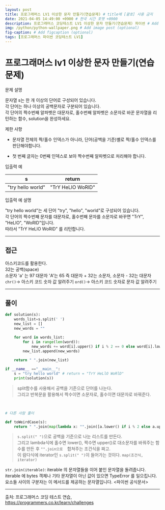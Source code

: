 ```yaml
---
layout: post
title: 프로그래머스 LV1 이상한 문자 만들기(연습문제) # title에 [괄호] 사용 금지
date: 2021-04-05 14:49:00 +0900 # 한국 시간 포맷 +0900
description: 프로그래머스 코딩테스트 LV1 이상한 문자 만들기(연습문제) 파이썬 # Add post description (optional)
img: /python/python-wallpaper.png # Add image post (optional)
fig-caption: # Add figcaption (optional)
tags: [프로그래머스 파이썬 코딩테스트 LV1]
---
```


# 프로그래머스 lv1 이상한 문자 만들기(연습문제)

문제 설명<br>

문자열 s는 한 개 이상의 단어로 구성되어 있습니다.<br>
각 단어는 하나 이상의 공백문자로 구분되어 있습니다. <br>
각 단어의 짝수번째 알파벳은 대문자로, 홀수번째 알파벳은 소문자로 바꾼 문자열을 리턴하는 함수, solution을 완성하세요.<br>

제한 사항<br>

* 문자열 전체의 짝/홀수 인덱스가 아니라, 단어(공백을 기준)별로 짝/홀수 인덱스를 판단해야합니다.<br>

* 첫 번째 글자는 0번째 인덱스로 보아 짝수번째 알파벳으로 처리해야 합니다.<br>


입출력 예

|s|return|
|:---:|:---:|
|"try hello world"|"TrY HeLlO WoRlD"|

입출력 예 설명<br>

"try hello world"는 세 단어 "try", "hello", "world"로 구성되어 있습니다. <br>
각 단어의 짝수번째 문자를 대문자로, 홀수번째 문자를 소문자로 바꾸면 "TrY", "HeLlO", "WoRlD"입니다. <br>
따라서 "TrY HeLlO WoRlD" 를 리턴합니다.<br>

---

## 접근
아스키코드를 활용한다.<br>
32는 공백(space)<br>
소문자 'a' 는 97 대문자 'A'는 65 즉 대문자 + 32는 소문자, 소문자 - 32는 대문자<br>
`chr()`-> 아스키 코드 숫자 값 알려주기 `ord()`-> 아스키 코드 숫자로 문자 값 알려주기<br>

---

## 풀이

```python
def solution(s):
    words_list=s.split(' ')
    new_list = []
    new_words = ""

    for word in words_list:
        for i in range(len(word)):
            new_words += word[i].upper() if i % 2 == 0 else word[i].lower()
        new_list.append(new_words)
    
    return " ".join(new_list)

if __name__ =="__main__":
    s = "try hello world" # return = "TrY HeLlO WoRlD"
    print(solution(s))
```

>split함수를 사용해서 공백을 기준으로 단어를 나눈다. <br>
그리고 반복문을 활용해서 짝수이면 소문자로, 홀수이면 대문자로 바꿔준다. 

<br>

```python
# 다른 사람 풀이 

def toWeirdCase(s):
    return " ".join(map(lambda x: "".join([a.lower() if i % 2 else a.upper() for i, a in enumerate(x)]), s.split(" ")))

```

>`s.split(" ")`으로 공백을 기준으로 나눈 리스트를 만든다. <br>
그리고 lambda식에 홀수면 lower(), 짝수면 upper()로 대소문자를 바꿔주는 함수를 만든 후 `"".join으로  `합쳐주는 조건식을 짜고.<br>
이 람다식에 iterator인 `s.split(" ")`이 들어가는 것이다. `map(조건식, iterator)`<br>

`str.join(iterable)`:
iterable 의 문자열들을 이어 붙인 문자열을 돌려줍니다. iterable 에 bytes 객체나 기타 문자열이 아닌 값이 있으면 TypeError 를 일으킵니다. 요소들 사이의 구분자는 이 메서드를 제공하는 문자열입니다. <파이썬 공식문서>


---

출처: 프로그래머스 코딩 테스트 연습, https://programmers.co.kr/learn/challenges